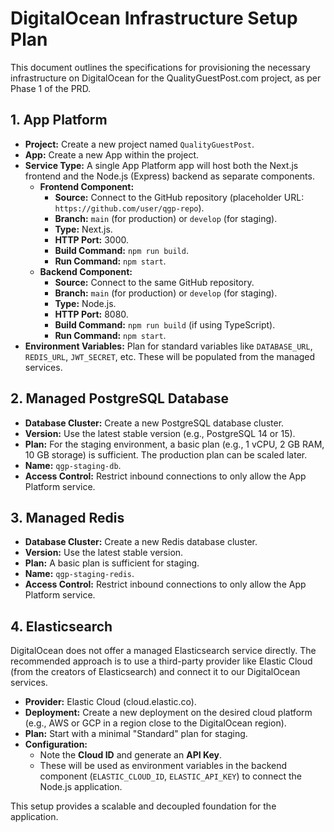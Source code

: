 # DigitalOcean Infrastructure Setup Plan

This document outlines the specifications for provisioning the necessary infrastructure on DigitalOcean for the QualityGuestPost.com project, as per Phase 1 of the PRD.

## 1. App Platform

-   **Project:** Create a new project named `QualityGuestPost`.
-   **App:** Create a new App within the project.
-   **Service Type:** A single App Platform app will host both the Next.js frontend and the Node.js (Express) backend as separate components.
    -   **Frontend Component:**
        -   **Source:** Connect to the GitHub repository (placeholder URL: `https://github.com/user/qgp-repo`).
        -   **Branch:** `main` (for production) or `develop` (for staging).
        -   **Type:** Next.js.
        -   **HTTP Port:** 3000.
        -   **Build Command:** `npm run build`.
        -   **Run Command:** `npm start`.
    -   **Backend Component:**
        -   **Source:** Connect to the same GitHub repository.
        -   **Branch:** `main` (for production) or `develop` (for staging).
        -   **Type:** Node.js.
        -   **HTTP Port:** 8080.
        -   **Build Command:** `npm run build` (if using TypeScript).
        -   **Run Command:** `npm start`.
-   **Environment Variables:** Plan for standard variables like `DATABASE_URL`, `REDIS_URL`, `JWT_SECRET`, etc. These will be populated from the managed services.

## 2. Managed PostgreSQL Database

-   **Database Cluster:** Create a new PostgreSQL database cluster.
-   **Version:** Use the latest stable version (e.g., PostgreSQL 14 or 15).
-   **Plan:** For the staging environment, a basic plan (e.g., 1 vCPU, 2 GB RAM, 10 GB storage) is sufficient. The production plan can be scaled later.
-   **Name:** `qgp-staging-db`.
-   **Access Control:** Restrict inbound connections to only allow the App Platform service.

## 3. Managed Redis

-   **Database Cluster:** Create a new Redis database cluster.
-   **Version:** Use the latest stable version.
-   **Plan:** A basic plan is sufficient for staging.
-   **Name:** `qgp-staging-redis`.
-   **Access Control:** Restrict inbound connections to only allow the App Platform service.

## 4. Elasticsearch

DigitalOcean does not offer a managed Elasticsearch service directly. The recommended approach is to use a third-party provider like Elastic Cloud (from the creators of Elasticsearch) and connect it to our DigitalOcean services.

-   **Provider:** Elastic Cloud (cloud.elastic.co).
-   **Deployment:** Create a new deployment on the desired cloud platform (e.g., AWS or GCP in a region close to the DigitalOcean region).
-   **Plan:** Start with a minimal "Standard" plan for staging.
-   **Configuration:**
    -   Note the **Cloud ID** and generate an **API Key**.
    -   These will be used as environment variables in the backend component (`ELASTIC_CLOUD_ID`, `ELASTIC_API_KEY`) to connect the Node.js application.

This setup provides a scalable and decoupled foundation for the application.